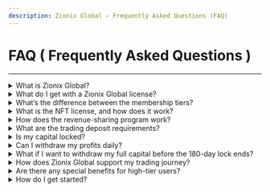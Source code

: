 ```yaml
---
description: Zionix Global — Frequently Asked Questions (FAQ)
---
```


# FAQ ( Frequently Asked Questions )

***

<details>

<summary>What is Zionix Global?</summary>

Zionix Global is a next-generation decentralized trading ecosystem that empowers users with AI-driven trading bots, premium trading education, NFT-based asset licenses, and real-time revenue sharing. Our platform blends automation with knowledge to create smart, independent investors.

</details>

<details>

<summary>What do I get with a Zionix Global license?</summary>

Every license tier includes:\
• Full-year access to AI trading bots\
• Premium trading education & training\
• Daily/weekly crypto trading signals\
• Revenue-sharing on bot profits\
• NFT bot license with future marketplace access\
• 24/7 customer support and private community access

</details>

<details>

<summary>What’s the difference between the membership tiers?</summary>

Each tier—Starter, Standard, Advanced, Elite, and VIP—offers progressively more advanced features:\
• Higher trading signal frequency\
• Enhanced education access (from basic to executive-level)\
• Increased daily revenue share percentages (up to 1.5%)\
• Advanced bots, coaching calls, custom optimization, and exclusive perks

See the full comparison in the Membership Packages section.

</details>

<details>

<summary>What is the NFT license, and how does it work?</summary>

Each bot license is issued as a unique NFT, granting verifiable digital ownership. In future updates, users will be able to:\
• Resell or trade licenses on the Zionix Global Marketplace\
• Access limited edition bots with long-term asset value

</details>

<details>

<summary>How does the revenue-sharing program work?</summary>

All profits generated by your assigned bot are shared daily based on your membership tier. Users can withdraw profits 24/7 directly to their crypto wallets. Your capital remains under your control, and Zionix Global charges no custody fees.

</details>

<details>

<summary>What are the trading deposit requirements?</summary>

Minimum deposits (excluding license fees) vary by tier:\
• Starter/Standard: $99\
• Advanced: $2,499\
• Elite: $10,499\
• VIP: $21,499\
There is no upper limit to how much you can deposit.

</details>

<details>

<summary>Is my capital locked?</summary>

Yes, all trading deposits are locked for 180 days. During this period, you can only withdraw profits. The lock resets for new deposits only, not for existing capital.

</details>

<details>

<summary>Can I withdraw my profits daily?</summary>

Yes. Profits are withdrawable 24/7, with most withdrawals processed instantly or within 24 hours.

</details>

<details>

<summary>What if I want to withdraw my full capital before the 180-day lock ends?</summary>

Early withdrawals are possible but incur a 30% penalty fee on the principal. Full withdrawal will also result in termination of your bot license, requiring you to purchase a new one if you wish to return.

</details>

<details>

<summary>How does Zionix Global support my trading journey?</summary>

We go beyond automation by offering:\
• Weekly trading masterclasses\
• Structured educational pathways with certifications\
• Regular market insights and strategy updates\
• 1-on-1 coaching (Advanced tier and above)\
• Custom bot services and executive mentorship (Elite & VIP)

</details>

<details>

<summary>Are there any special benefits for high-tier users?</summary>

Yes. Advanced, Elite, and VIP members enjoy:\
• Custom bot configuration\
• Beta access to new bot versions\
• Eligibility for exclusive tournaments and larger prize pools\
• VIP invitations to leadership programs, events, and recognition trips

</details>

<details>

<summary>How do I get started?</summary>

1. Choose your membership tier
2. Purchase your license
3. Deposit your trading capital
4. Activate your bot and start receiving profits and training
5. Join the Zionix Global community and evolve into a smarter trader

</details>
